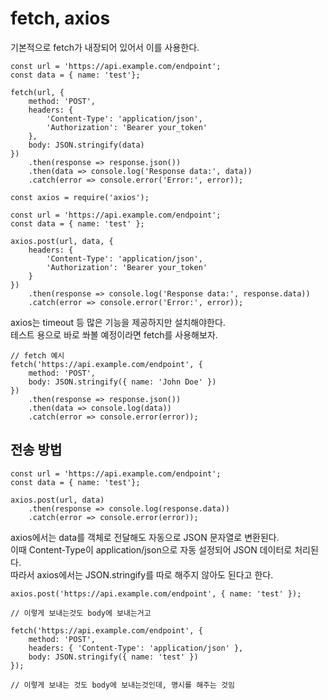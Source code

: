 # fetch, axios

기본적으로 fetch가 내장되어 있어서 이를 사용한다.

```
const url = 'https://api.example.com/endpoint';
const data = { name: 'test'};

fetch(url, {
    method: 'POST',
    headers: {
        'Content-Type': 'application/json',
        'Authorization': 'Bearer your_token'
    },
    body: JSON.stringify(data)
})
    .then(response => response.json())
    .then(data => console.log('Response data:', data))
    .catch(error => console.error('Error:', error));
```

```
const axios = require('axios');

const url = 'https://api.example.com/endpoint';
const data = { name: 'test' };

axios.post(url, data, {
    headers: {
        'Content-Type': 'application/json',
        'Authorization': 'Bearer your_token'
    }
})
    .then(response => console.log('Response data:', response.data))
    .catch(error => console.error('Error:', error));
```

axios는 timeout 등 많은 기능을 제공하지만 설치해야한다.  
테스트 용으로 바로 쏴볼 예정이라면 fetch를 사용해보자.

```
// fetch 예시
fetch('https://api.example.com/endpoint', {
    method: 'POST',
    body: JSON.stringify({ name: 'John Doe' })
})
    .then(response => response.json())
    .then(data => console.log(data))
    .catch(error => console.error(error));

```

## 전송 방법

```
const url = 'https://api.example.com/endpoint';
const data = { name: 'test'};

axios.post(url, data)
    .then(response => console.log(response.data))
    .catch(error => console.error(error));
```

axios에서는 data를 객체로 전달해도 자동으로 JSON 문자열로 변환된다.  
이때 Content-Type이 application/json으로 자동 설정되어 JSON 데이터로 처리된다.  
따라서 axios에서는 JSON.stringify를 따로 해주지 않아도 된다고 한다.

```
axios.post('https://api.example.com/endpoint', { name: 'test' });

// 이렇게 보내는것도 body에 보내는거고

fetch('https://api.example.com/endpoint', {
    method: 'POST',
    headers: { 'Content-Type': 'application/json' },
    body: JSON.stringify({ name: 'test' })
});

// 이렇게 보내는 것도 body에 보내는것인데, 명시를 해주는 것임
```
